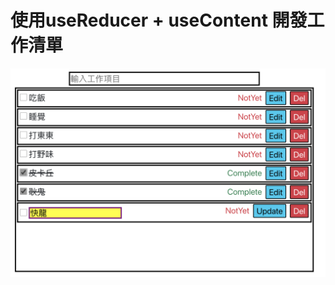 <h1>使用useReducer + useContent 開發工作清單</h1>
<img src="https://github.com/eggeggss/reducer-todolist/blob/main/sample.png?raw=true"/>
